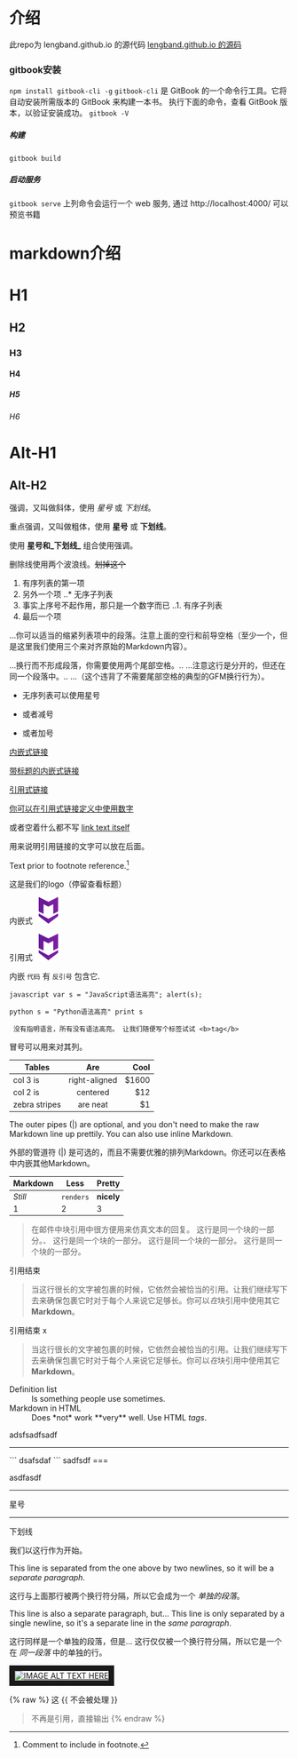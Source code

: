 
# 介绍
此repo为 lengband.github.io 的源代码
[lengband.github.io 的源码](https://lengband.github.io/)

### gitbook安装
`npm install gitbook-cli -g`
`gitbook-cli` 是 GitBook 的一个命令行工具。它将自动安装所需版本的 GitBook 来构建一本书。
执行下面的命令，查看 GitBook 版本，以验证安装成功。
`gitbook -V`
##### 构建
`gitbook build`
##### 启动服务
`gitbook serve`
上列命令会运行一个 web 服务, 通过 http://localhost:4000/ 可以预览书籍

# markdown介绍
# H1
## H2 
### H3
#### H4
##### H5
###### H6

Alt-H1
==

Alt-H2
------

强调，又叫做斜体，使用 *星号* 或 _下划线_。

重点强调，又叫做粗体，使用 **星号** 或 __下划线__。

使用 **星号和_下划线_** 组合使用强调。

删除线使用两个波浪线。~~划掉这个~~

1. 有序列表的第一项
2. 另外一个项
..* 无序子列表
1. 事实上序号不起作用，那只是一个数字而已
..1. 有序子列表
4. 最后一个项

...你可以适当的缩紧列表项中的段落。注意上面的空行和前导空格（至少一个，但是这里我们使用三个来对齐原始的Markdown内容）。

...换行而不形成段落，你需要使用两个尾部空格。..
...注意这行是分开的，但还在同一个段落中。..
...（这个违背了不需要尾部空格的典型的GFM换行行为）。

* 无序列表可以使用星号
- 或者减号
+ 或者加号

[内嵌式链接](https://www.google.com)

[带标题的内嵌式链接](https://www.google.com "谷歌的主页")

[引用式链接][arbitrary case-insensitive reference text]

[你可以在引用式链接定义中使用数字][1]

或者空着什么都不写 [link text itself]

用来说明引用链接的文字可以放在后面。

[arbitrary case-insensitive reference text]: https://www.mozilla.org
[1]: http://slashdot.org
[link text itself]: http://www.reddit.com

Text prior to footnote reference.[^2]
[^2]: Comment to include in footnote.

这是我们的logo（停留查看标题）

内嵌式
![alt text](https://github.com/adam-p/markdown-here/raw/master/src/common/images/icon48.png "Logo Title Text 1")

引用式
![alt text][logo]

[logo]: https://github.com/adam-p/markdown-here/raw/master/src/common/images/icon48.png "Logo Title Text 2"

内嵌 `代码` 有 `反引号` 包含它.

​```javascript
var s = "JavaScript语法高亮";
alert(s);
​```

​```python
s = "Python语法高亮"
print s
​```

​```
没有指明语言，所有没有语法高亮。
让我们随便写个标签试试 <b>tag</b>
​```

冒号可以用来对其列。

| Tables        | Are           | Cool  |
| ------------- |:-------------:| -----:|
| col 3 is      | right-aligned | $1600 |
| col 2 is      | centered      |   $12 |
| zebra stripes | are neat      |    $1 |

The outer pipes (|) are optional, and you don't need to make the raw Markdown line up prettily. You can also use inline Markdown.

外部的管道符 (|) 是可选的，而且不需要优雅的排列Markdown。你还可以在表格中内嵌其他Markdown。

Markdown | Less | Pretty
--- | --- | ---
*Still* | `renders` | **nicely**
1 | 2 | 3

> 在邮件中块引用中很方便用来仿真文本的回复。
> 这行是同一个块的一部分。、
> 这行是同一个块的一部分。
> 这行是同一个块的一部分。
> 这行是同一个块的一部分。


引用结束

> 当这行很长的文字被包裹的时候，它依然会被恰当的引用。让我们继续写下去来确保包裹它时对于每个人来说它足够长。你可以*在*块引用中使用其它**Markdown**。

引用结束
x
> 当这行很长的文字被包裹的时候，它依然会被恰当的引用。让我们继续写下去来确保包裹它时对于每个人来说它足够长。你可以*在*块引用中使用其它**Markdown**。

<dl>
  <dt>Definition list</dt>
  <dd>Is something people use sometimes.</dd>

  <dt>Markdown in HTML</dt>
  <dd>Does *not* work **very** well. Use HTML <em>tags</em>.</dd>
</dl>

adsfsadfsadf
<hr/>
```
dsafsdaf
```
sadfsdf
===

asdfasdf
***

星号
______

下划线

我们以这行作为开始。

This line is separated from the one above by two newlines, so it will be a *separate paragraph*.

这行与上面那行被两个换行符分隔，所以它会成为一个 *单独的段落*。

This line is also a separate paragraph, but...
This line is only separated by a single newline, so it's a separate line in the *same paragraph*.

这行同样是一个单独的段落，但是...
这行仅仅被一个换行符分隔，所以它是一个在 *同一段落* 中的单独的行。

<a href="https://v.youku.com/v_show/id_XMTY1Nzc4OTY3Ng==.html?spm=a2h0k.11417342.soresults.dtitle
" target="_blank"><img src="https://v.youku.com/v_show/id_XMTY1Nzc4OTY3Ng==.html?spm=a2h0k.11417342.soresults.dtitle"
alt="IMAGE ALT TEXT HERE" width="240" height="180" border="10" /></a>

{% raw %}
  这 {{ 不会被处理 }}
  > 不再是引用，直接输出
{% endraw %}

<!-- {% raw %}
  <script>
    document.write('Hello')
    alert('hello')
  </script>
{% endraw %} -->